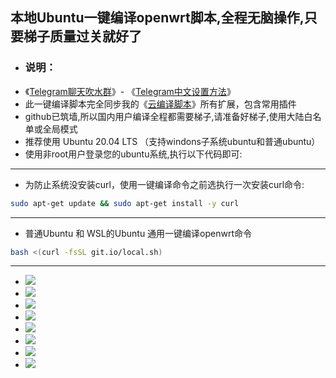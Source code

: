 ## 本地Ubuntu一键编译openwrt脚本,全程无脑操作,只要梯子质量过关就好了

- ### 说明：
- 《[Telegram聊天吹水群](https://t.me/heiheiheio)》- 《[Telegram中文设置方法](https://github.com/danshui-git/shuoming/blob/master/tele.md)》
- 此一键编译脚本完全同步我的《[云编译脚本](https://github.com/281677160/build-actions)》所有扩展，包含常用插件
- github已筑墙,所以国内用户编译全程都需要梯子,请准备好梯子,使用大陆白名单或全局模式
- 推荐使用 Ubuntu 20.04 LTS （支持windons子系统ubuntu和普通ubuntu）
- 使用非root用户登录您的ubuntu系统,执行以下代码即可:

---
- 为防止系统没安装curl，使用一键编译命令之前选执行一次安装curl命令:
```sh
sudo apt-get update && sudo apt-get install -y curl
```
---
- 普通Ubuntu 和 WSL的Ubuntu 通用一键编译openwrt命令
```sh
bash <(curl -fsSL git.io/local.sh)
```
---
- <img src="https://github.com/danshui-git/shuoming/blob/master/doc/1.png" />
- <img src="https://github.com/danshui-git/shuoming/blob/master/doc/2.png" />
- <img src="https://github.com/danshui-git/shuoming/blob/master/doc/3.png" />
- <img src="https://github.com/danshui-git/shuoming/blob/master/doc/4.png" />
- <img src="https://github.com/danshui-git/shuoming/blob/master/doc/5.png" />
- <img src="https://github.com/danshui-git/shuoming/blob/master/doc/6.png" />
- <img src="https://github.com/danshui-git/shuoming/blob/master/doc/7.png" />
- <img src="https://github.com/danshui-git/shuoming/blob/master/doc/8.png" />
